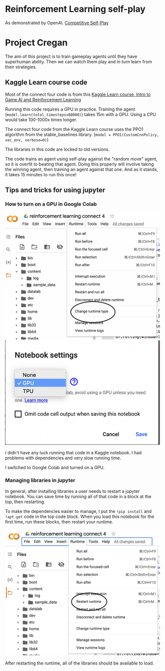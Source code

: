 # Reinforcement Learning self-play

As demonstrated by OpenAI. [Competitive Self-Play](https://openai.com/blog/competitive-self-play/)

# Project Cregan

The aim of this project is to train gameplay agents until they have superhuman ability. Then we can watch them play and in turn learn from their strategies.

## Kaggle Learn course code

Most of the connect four code is from this [Kaggle Learn course, Intro to Game AI and Reinforcement Learning](https://www.kaggle.com/learn/intro-to-game-ai-and-reinforcement-learning)

Running this code requires a GPU in practice. Training the agent (`model.learn(total_timesteps=80000)`) takes 15m with a GPU. Using a CPU would take 100-1000x times longer.

The connect four code from the Kaggle Learn course uses the PPO1 algorithm from the stable_baselines library. (`model = PPO1(CustomCnnPolicy, vec_env, verbose=0)`)

The libraries in this code are locked to old versions.

The code trains an agent using self-play against the "random move" agent, so it is overfit to beating that agent. Doing this properly will involve taking the winning agent, then training an agent against that one. And as it stands, it takes 15 minutes to run this once!

## Tips and tricks for using jupyter

### How to turn on a GPU in Google Colab

![Click Change runtime type](images/gpu1.png)
![Choose GPU](images/gpu2.png)

I didn't have any luck running that code in a Kaggle notebook. I had problems with dependencies and very slow running time.

I switched to Google Colab and turned on a GPU.

### Managing libraries in jupyter

In general, after installing libraries a user needs to restart a jupyter notebook. You can save time by running all of that code in a block at the top, then restarting.

To make the dependencies easier to manage, I put the `!pip install` and `!apt-get` code in the top code block. When you load this notebook for the first time, run these blocks, then restart your runtime.

![Click restart runtime](images/restart-runtime.png)

After restarting the runtime, all of the libraries should be available to load.

